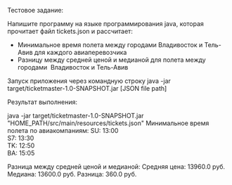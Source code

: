 Тестовое задание:

Напишите программу на языке программирования java, которая прочитает файл tickets.json и рассчитает:
- Минимальное время полета между городами Владивосток и Тель-Авив для каждого авиаперевозчика
- Разницу между средней ценой  и медианой для полета между городами  Владивосток и Тель-Авив

Запуск приложения через командную строку java -jar target/ticketmaster-1.0-SNAPSHOT.jar [JSON file path]

Результат выполнения: 

java -jar target/ticketmaster-1.0-SNAPSHOT.jar "HOME_PATH/src/main/resources/tickets.json"
Минимальное время полета по авиакомпаниям:
SU: 13:00 <br />
S7: 13:30 <br />
TK: 12:50 <br />
BA: 15:05 <br />

Разница между средней ценой и медианой:
Средняя цена: 13960.0 руб.
Медиана: 13600.0 руб.
Разница: 360.0 руб.
